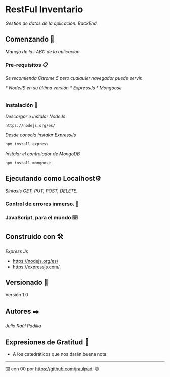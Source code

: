# RestFul Inventario

_Gestión de datos de la aplicación. BackEnd._

## Comenzando 🚀

_Manejo de las ABC de la aplicación._



### Pre-requisitos 📋

_Se recomienda Chrome 5 pero cualquier navegador puede servir._

_* NodeJS en su última versión_
_* ExpressJs_
_* Mongoose_

```

```

### Instalación 🔧

_Descargar e instalar NodeJs_

```
https://nodejs.org/es/
```

_Desde consola instalar ExpressJs_

```
npm install express
```

_Instalar el controlador de MongoDB_

```
npm install mongoose_
```



## Ejecutando como Localhost⚙️

_Sintaxis GET, PUT, POST, DELETE._

### Control de errores inmerso. 🔩


### JavaScript, para el mundo ⌨️




## Construido con 🛠️

_Express Js_

* https://nodejs.org/es/
* https://expressjs.com/


## Versionado 📌

Versión 1.0

## Autores ✒️

_Julio Raúl Padilla_


## Expresiones de Gratitud 🎁

* A los catedráticos que nos darán buena nota.



---
⌨️ con 00 por https://github.com/jraulpadi 😊
